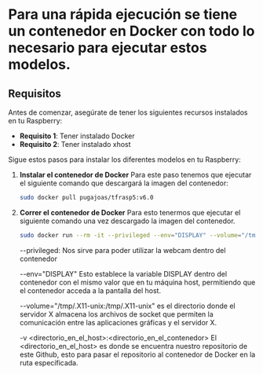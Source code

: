 # Para una rápida ejecución se tiene un contenedor en Docker con todo lo necesario para ejecutar estos modelos.

## Requisitos

Antes de comenzar, asegúrate de tener los siguientes recursos instalados en tu Raspberry:

- **Requisito 1**: Tener instalado Docker
- **Requisito 2**: Tener instalado xhost

Sigue estos pasos para instalar los diferentes modelos en tu Raspberry:

1. **Instalar el contenedor de Docker**
	Para este paso tenemos que ejecutar el siguiente comando que descargará la imagen del contenedor:
	```sh
	sudo docker pull pugajoas/tfrasp5:v6.0
	```

2. **Correr el contenedor de Docker**
	Para esto tenermos que ejecutar el siguiente comando una vez descargado la imagen del contenedor.
	```sh
	sudo docker run --rm -it --privileged --env="DISPLAY" --volume="/tmp/.X11-unix:/tmp/.X11-unix"  -v <directorio_en_el_host>:<directorio_en_el_contenedor> pugajoas/tfrasp5:v6.0
	```
	--privileged: Nos sirve para poder utilizar la webcam dentro del contenedor

	--env="DISPLAY" Esto establece la variable DISPLAY dentro del contenedor con el mismo valor que en tu máquina host, permitiendo que el contenedor acceda a la pantalla del host.

	--volume="/tmp/.X11-unix:/tmp/.X11-unix" es el directorio donde el servidor X almacena los archivos de socket que permiten la comunicación entre las aplicaciones gráficas y el servidor X.

	-v <directorio_en_el_host>:<directorio_en_el_contenedor> El <directorio_en_el_host> es donde se encuentra nuestro repositorio de este Github, esto para pasar el repositorio al contenedor de Docker en la ruta específicada.
